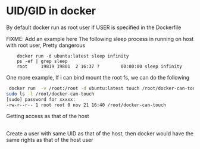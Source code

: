 # UID/GID in docker

By default docker run as root user if USER is
specified in the Dockerfile

FIXME:
    Add an example here
The following sleep process in running on host with root user, Pretty dangerous
```
    docker run -d ubuntu:latest sleep infinity
    ps -ef | grep sleep
    root     19819 19801  2 16:37 ?        00:00:00 sleep infinity
```

One more example, If i can bind mount the root fs, we can do the following
```bash
 docker run  -v /root:/root -d ubuntu:latest touch /root/docker-can-touch
sudo ls -l /root/docker-can-touch
[sudo] password for xxxxx:
-rw-r--r-- 1 root root 0 nov 21 16:40 /root/docker-can-touch
```

Getting access as that of the host
##
Create a user with same UID as that of the host, then docker would have the
same rights as that of the host user
